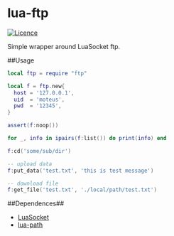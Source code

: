 lua-ftp
============
[![Licence](http://img.shields.io/badge/Licence-MIT-brightgreen.svg)](LICENCE.txt)

Simple wrapper around LuaSocket ftp.<br/>

##Usage

```Lua
local ftp = require "ftp"

local f = ftp.new{
  host = '127.0.0.1',
  uid  = 'moteus',
  pwd  = '12345',
}

assert(f:noop())

for _, info in ipairs(f:list()) do print(info) end

f:cd('some/sub/dir')

-- upload data
f:put_data('test.txt', 'this is test message')

-- download file
f:get_file('test.txt', './local/path/test.txt')

```

##Dependences##
* [LuaSocket](http://www.impa.br/~diego/software/luasocket)
* [lua-path](https://github.com/moteus/lua-path)

